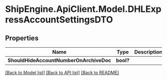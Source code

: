 # ShipEngine.ApiClient.Model.DHLExpressAccountSettingsDTO
## Properties

Name | Type | Description | Notes
------------ | ------------- | ------------- | -------------
**ShouldHideAccountNumberOnArchiveDoc** | **bool?** |  | [optional] 

[[Back to Model list]](../README.md#documentation-for-models) [[Back to API list]](../README.md#documentation-for-api-endpoints) [[Back to README]](../README.md)

